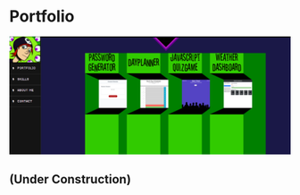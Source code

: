 # Portfolio

![Portfolio preview image](./assets/images/portfolio-preview.png)

## (Under Construction)

